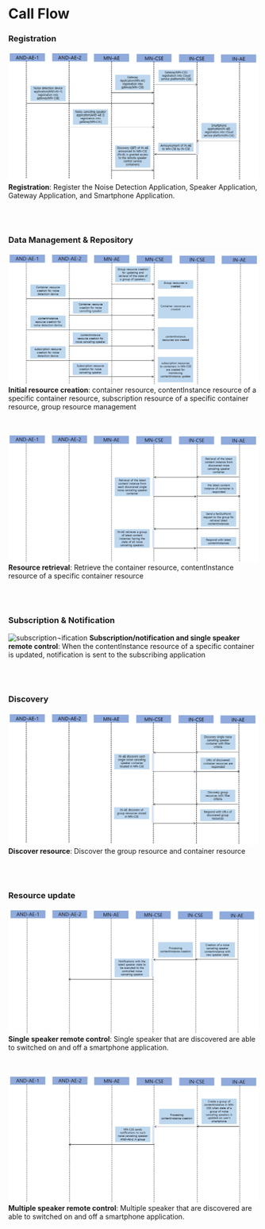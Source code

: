 # Call Flow

### Registration

![registration](./img/06-registration.png)
**Registration**: Register the Noise Detection Application, Speaker Application, Gateway Application, and Smartphone Application.

<br/>
<br/>

### Data Management & Repository

![initial](./img//06-initial-resource.png)
**Initial resource creation**:
container resource, contentInstance resource of a specific container resource, subscription resource of a specific container resource, group resource management

<br/>

![retrieval](./img//06-retrieval-resource.png)
**Resource retrieval**:
Retrieve the container resource, contentInstance resource of a specific container resource

<br/>
<br/>

### Subscription & Notification

![subscription¬ification](./img/06-subscription&notification.png)
**Subscription/notification and single speaker remote control**:
When the contentInstance resource of a specific container is updated, notification is sent to the subscribing application

<br/>
<br/>

### Discovery

![discovery](./img/06-discovery.png)
**Discover resource**: Discover the group resource and container resource

<br/>
<br/>

### Resource update

![update](./img/06-update-single-resource.png)
**Single speaker remote control**: Single speaker that are discovered are able to switched on and off a smartphone application.

<br/>

![update](./img/06-update-multiple-resource.png)
**Multiple speaker remote control**: Multiple speaker that are discovered are able to switched on and off a smartphone application.
